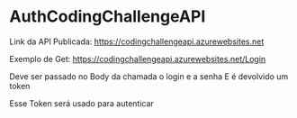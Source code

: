 # AuthCodingChallengeAPI

Link da API Publicada: https://codingchallengeapi.azurewebsites.net

Exemplo de Get: https://codingchallengeapi.azurewebsites.net/Login

Deve ser passado no Body da chamada o login e a senha
E é devolvido um token

Esse Token será usado para autenticar
